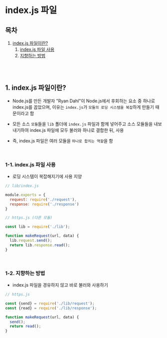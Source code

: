 # index.js 파일

## 목차

1. [index.js 파일이란?](#1-indexjs-파일이란)
    1. [index.js 파일 사용](#1-1-indexjs-파일-사용)
    2. [지향하는 방법](#1-2-지향하는-방법)

<br/>
<br/>

## 1. index.js 파일이란?

- Node.js를 만든 개발자 "Ryan Dahl"이 Node.js에서 후회하는 요소 중 하나로 index.js를 꼽았으며, 이유는 `index.js`가 `모듈의 로딩 시스템을 복잡`하게 만들기 때문이라고 함

- 모든 소스 `모듈`들을 `lib` 폴더에 `index.js` 파일과 함께 넣어주고 소스 모듈들을 내보내기하여 index.js 파일에 모두 불러와 하나로 결합한 뒤, 사용
- 즉, index.js 파일은 여러 모듈을 `하나로 합치는 역할`을 함

<br/>

### 1-1. index.js 파일 사용

- 로딩 시스템이 복잡해지기에 사용 지양

```js
// lib/index.js

module.exports = {
  request: require('./request'),
  response: require('./response')
}
```

```js
// https.js (다른 모듈)

const lib = require('./lib');

function makeRequest(url, data) {
  lib.request.send();
  return lib.response.read();
}
```

<br/>

### 1-2. 지향하는 방법

- index.js 파일을 경유하지 않고 바로 불러와 사용하기

```js
// https.js

const {send} = require('./lib/request');
const {read} = require('./lib/response');

function makeRequest(url, data) {
  send();
  return read();
}
```